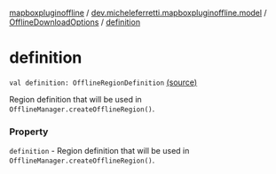 [mapboxpluginoffline](../../index.md) / [dev.micheleferretti.mapboxpluginoffline.model](../index.md) / [OfflineDownloadOptions](index.md) / [definition](./definition.md)

# definition

`val definition: OfflineRegionDefinition` [(source)](https://github.com/xit0c/mapbox-plugin-offline/tree/master/mapboxpluginoffline/src/main/java/dev/micheleferretti/mapboxpluginoffline/model/OfflineDownloadOptions.kt#L21)

Region definition that will be used in `OfflineManager.createOfflineRegion()`.

### Property

`definition` - Region definition that will be used in `OfflineManager.createOfflineRegion()`.